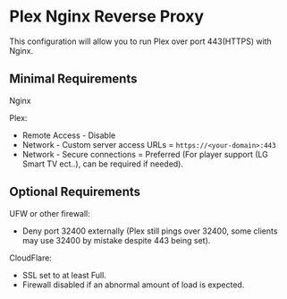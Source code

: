 # Plex Nginx Reverse Proxy
 
This configuration will allow you to run Plex over port 443(HTTPS) with Nginx.
 
## Minimal Requirements
 
Nginx
 
Plex:
* Remote Access - Disable
* Network - Custom server access URLs = `https://<your-domain>:443`
* Network - Secure connections = Preferred (For player support (LG Smart TV ect..), can be required if needed).
 
## Optional Requirements
 
UFW or other firewall:
* Deny port 32400 externally (Plex still pings over 32400, some clients may use 32400 by mistake despite 443 being set).
 
CloudFlare:
* SSL set to at least Full.
* Firewall disabled if an abnormal amount of load is expected.

